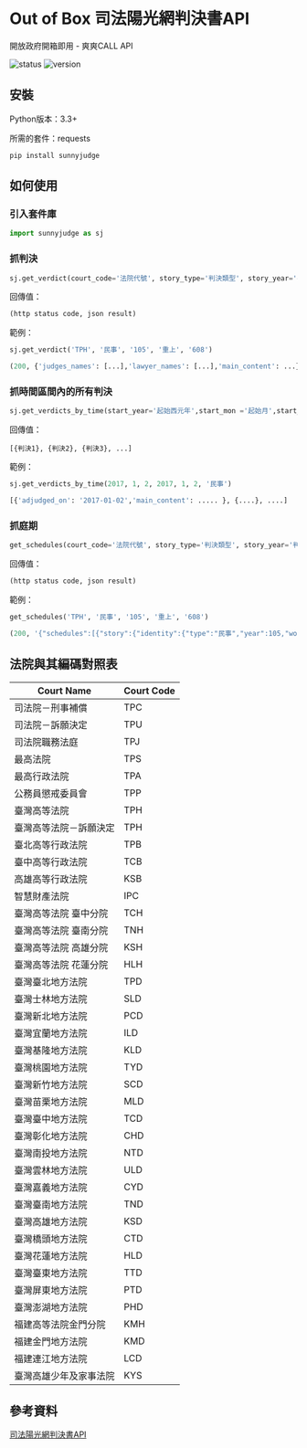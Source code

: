 # Out of Box 司法陽光網判決書API
開放政府開箱即用 - 爽爽CALL API

![status](https://img.shields.io/badge/status-developing-brightgreen.svg)
![version](https://img.shields.io/badge/version-0.1-blue.svg)

## 安裝

Python版本：3.3+

所需的套件：requests

```
pip install sunnyjudge
```

## 如何使用

### 引入套件庫

```python
import sunnyjudge as sj
```

### 抓判決

```python
sj.get_verdict(court_code='法院代號', story_type='判決類型', story_year='判決年份(中華民國)', story_word='判決常用字別', story_number='判決字號')
```

回傳值：
```python
(http status code, json result)
```

範例：

```python
sj.get_verdict('TPH', '民事', '105', '重上', '608')
```
```python
(200, {'judges_names': [...],'lawyer_names': [...],'main_content': ...})
```

### 抓時間區間內的所有判決

```python
sj.get_verdicts_by_time(start_year='起始西元年',start_mon ='起始月',start_day ='起始日', end_year='結束西元年', end_mon ='結束月', end_day ='結束日', story_type='判決類型')
```

回傳值：
```
[{判決1}, {判決2}, {判決3}, ...]
```

範例：

```python
sj.get_verdicts_by_time(2017, 1, 2, 2017, 1, 2, '民事')
```
```python
[{'adjudged_on': '2017-01-02','main_content': ..... }, {....}, ....]
```

### 抓庭期

```python
get_schedules(court_code='法院代號', story_type='判決類型', story_year='判決年份(中華民國)', story_word='判決常用字別', story_number='判決字號')
```

回傳值：
```python
(http status code, json result)
```

範例：

```python
get_schedules('TPH', '民事', '105', '重上', '608')
```
```python
(200, '{"schedules":[{"story":{"identity":{"type":"民事","year":105,"word":"重上","number":608},"reason":"分配表異議之訴","adjudged_on":"2017-01-19" ...}]}'))
```

## 法院與其編碼對照表

Court Name | Court Code 
---|---
司法院－刑事補償 | TPC
司法院－訴願決定 | TPU
司法院職務法庭 | TPJ
最高法院 | TPS
最高行政法院 | TPA
公務員懲戒委員會 | TPP
臺灣高等法院 | TPH
臺灣高等法院－訴願決定 | TPH
臺北高等行政法院 | TPB
臺中高等行政法院 | TCB
高雄高等行政法院 | KSB
智慧財產法院 | IPC
臺灣高等法院 臺中分院 | TCH
臺灣高等法院 臺南分院 | TNH
臺灣高等法院 高雄分院 | KSH
臺灣高等法院 花蓮分院 | HLH
臺灣臺北地方法院 | TPD
臺灣士林地方法院 | SLD
臺灣新北地方法院 | PCD
臺灣宜蘭地方法院 | ILD
臺灣基隆地方法院 | KLD
臺灣桃園地方法院 | TYD
臺灣新竹地方法院 | SCD
臺灣苗栗地方法院 | MLD
臺灣臺中地方法院 | TCD
臺灣彰化地方法院 | CHD
臺灣南投地方法院 | NTD
臺灣雲林地方法院 | ULD
臺灣嘉義地方法院 | CYD
臺灣臺南地方法院 | TND
臺灣高雄地方法院 | KSD
臺灣橋頭地方法院 | CTD
臺灣花蓮地方法院 | HLD
臺灣臺東地方法院 | TTD
臺灣屏東地方法院 | PTD
臺灣澎湖地方法院 | PHD
福建高等法院金門分院 | KMH
福建金門地方法院 | KMD
福建連江地方法院 | LCD
臺灣高雄少年及家事法院 | KYS

## 參考資料
[司法陽光網判決書API](https://5fpro.github.io/raml-api-console/?raml=https://5fpro.github.io/jrf-sunny/api/index.raml)



